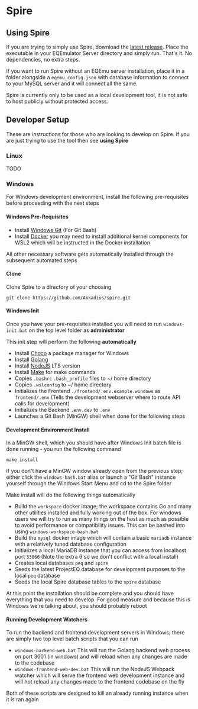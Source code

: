 # Spire

## Using Spire

If you are trying to simply use Spire, download the [latest release](https://github.com/Akkadius/spire/releases). Place the executable in your EQEmulator Server directory and simply run. That's it. No dependencies, no extra steps.

If you want to run Spire without an EQEmu server installation, place it in a folder alongside a `eqemu_config.json` with database information to connect to your MySQL server and it will connect all the same.

Spire is currently only to be used as a local development tool, it is not safe to host publicly without protected access.

## Developer Setup

These are instructions for those who are looking to develop on Spire. If you are just trying to use the tool then see **using Spire**

### Linux

TODO

### Windows

For Windows development environment, install the following pre-requisites before proceeding with the next steps

#### Windows Pre-Requisites 

* Install [Windows Git](https://git-scm.com/download/win) (For Git Bash)
* Install [Docker](https://docs.docker.com/desktop/windows/install/) you may need to install additional kernel components for WSL2 which will be instructed in the Docker installation

All other necessary software gets automatically installed through the subsequent automated steps

#### Clone

Clone Spire to a directory of your choosing

```
git clone https://github.com/Akkadius/spire.git
```

#### Windows Init

Once you have your pre-requisites installed you will need to run `windows-init.bat` on the top level folder as **administrator**

This init step will perform the following **automatically**

* Install [Choco](https://chocolatey.org/) a package manager for Windows
* Install [Golang](https://golang.org/)
* Install [NodeJS](https://nodejs.org/en/) LTS version
* Install [Make](https://www.gnu.org/software/make/) for make commands
* Copies `.bashrc` `.bash_profile` files to ~/ home directory
* Copies `.wslconfig` to ~/ home directory
* Initializes the Frontend `./frontend/.env.example.windows` as `frontend/.env` (Tells the development webserver where to route API calls for development)
* Initializes the Backend `.env.dev` to `.env`
* Launches a Git Bash (MinGW) shell when done for the following steps

#### Development Environment Install

In a MinGW shell, which you should have after Windows Init batch file is done running - you run the following command

```
make install
```

If you don't have a MinGW window already open from the previous step; either click the `windows-bash.bat` alias or launch a "Git Bash" instance yourself through the Windows Start Menu and cd to the Spire folder

Make install will do the following things automatically

* Build the `workspace` docker image; the workspace contains Go and many other utilities installed and fully working out of the box. For windows users we will try to run as many things on the host as much as possible to avoid performance or compatibility issues. This can be bashed into using `windows-workspace-bash.bat` 
* Build the `mysql` docker image which will contain a basic `mariadb` instance with a relatively tuned database configuration
* Initializes a local MariaDB instance that you can access from localhost port `33066` (Note the extra 6 so we don't conflict with a local install)
* Creates local databases `peq` and `spire`
* Seeds the latest ProjectEQ database for development purposes to the local `peq` database
* Seeds the local Spire database tables to the `spire` database

At this point the installation should be complete and you should have everything that you need to develop. For good measure and because this is Windows we're talking about, you should probably reboot

#### Running Development Watchers

To run the backend and frontend development servers in Windows; there are simply two top level batch scripts that you can run

* `windows-backend-web.bat` This will run the Golang backend web process on port 3001 (in windows) and will reload when any changes are made to the codebase
* `windows-frontend-web-dev.bat` This will run the NodeJS Webpack watcher which will serve the frontend web development instance and will hot reload any changes made to the frontend codebase on the fly

Both of these scripts are designed to kill an already running instance when it is ran again
